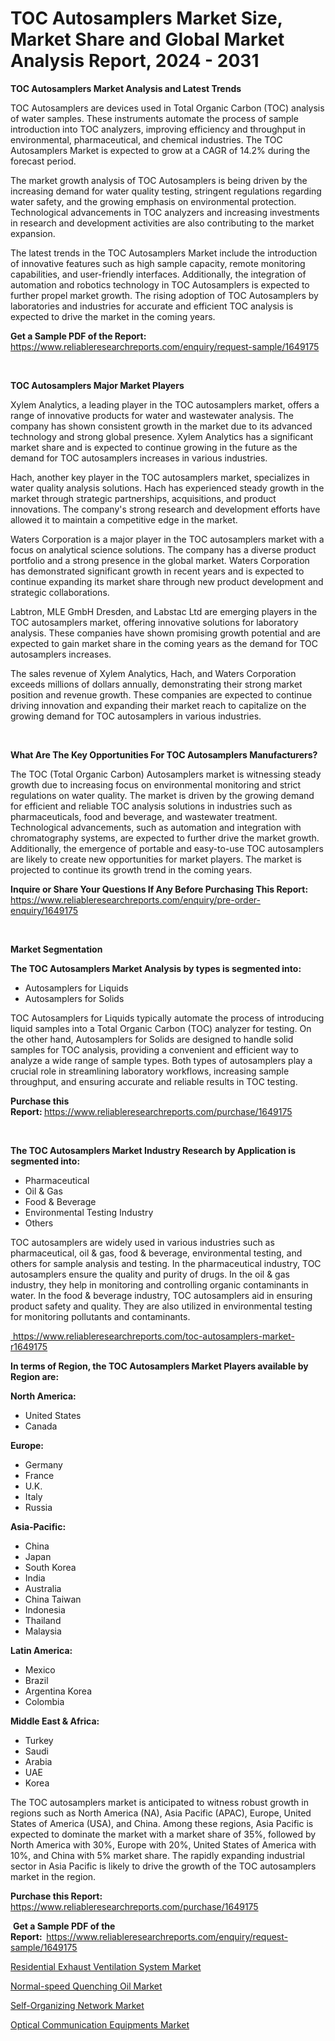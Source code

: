 <p><h1>TOC Autosamplers Market Size, Market Share and Global Market Analysis Report, 2024 - 2031</h1></p><p><strong>TOC Autosamplers Market Analysis and Latest Trends</strong></p>
<p><p>TOC Autosamplers are devices used in Total Organic Carbon (TOC) analysis of water samples. These instruments automate the process of sample introduction into TOC analyzers, improving efficiency and throughput in environmental, pharmaceutical, and chemical industries. The TOC Autosamplers Market is expected to grow at a CAGR of 14.2% during the forecast period.</p><p>The market growth analysis of TOC Autosamplers is being driven by the increasing demand for water quality testing, stringent regulations regarding water safety, and the growing emphasis on environmental protection. Technological advancements in TOC analyzers and increasing investments in research and development activities are also contributing to the market expansion.</p><p>The latest trends in the TOC Autosamplers Market include the introduction of innovative features such as high sample capacity, remote monitoring capabilities, and user-friendly interfaces. Additionally, the integration of automation and robotics technology in TOC Autosamplers is expected to further propel market growth. The rising adoption of TOC Autosamplers by laboratories and industries for accurate and efficient TOC analysis is expected to drive the market in the coming years.</p></p>
<p><strong>Get a Sample PDF of the Report:&nbsp;</strong> <a href="https://www.reliableresearchreports.com/enquiry/request-sample/1649175">https://www.reliableresearchreports.com/enquiry/request-sample/1649175</a></p>
<p>&nbsp;</p>
<p><strong>TOC Autosamplers Major Market Players</strong></p>
<p><p>Xylem Analytics, a leading player in the TOC autosamplers market, offers a range of innovative products for water and wastewater analysis. The company has shown consistent growth in the market due to its advanced technology and strong global presence. Xylem Analytics has a significant market share and is expected to continue growing in the future as the demand for TOC autosamplers increases in various industries.</p><p>Hach, another key player in the TOC autosamplers market, specializes in water quality analysis solutions. Hach has experienced steady growth in the market through strategic partnerships, acquisitions, and product innovations. The company's strong research and development efforts have allowed it to maintain a competitive edge in the market.</p><p>Waters Corporation is a major player in the TOC autosamplers market with a focus on analytical science solutions. The company has a diverse product portfolio and a strong presence in the global market. Waters Corporation has demonstrated significant growth in recent years and is expected to continue expanding its market share through new product development and strategic collaborations.</p><p>Labtron, MLE GmbH Dresden, and Labstac Ltd are emerging players in the TOC autosamplers market, offering innovative solutions for laboratory analysis. These companies have shown promising growth potential and are expected to gain market share in the coming years as the demand for TOC autosamplers increases.</p><p>The sales revenue of Xylem Analytics, Hach, and Waters Corporation exceeds millions of dollars annually, demonstrating their strong market position and revenue growth. These companies are expected to continue driving innovation and expanding their market reach to capitalize on the growing demand for TOC autosamplers in various industries.</p></p>
<p>&nbsp;</p>
<p><strong>What Are The Key Opportunities For TOC Autosamplers Manufacturers?</strong></p>
<p><p>The TOC (Total Organic Carbon) Autosamplers market is witnessing steady growth due to increasing focus on environmental monitoring and strict regulations on water quality. The market is driven by the growing demand for efficient and reliable TOC analysis solutions in industries such as pharmaceuticals, food and beverage, and wastewater treatment. Technological advancements, such as automation and integration with chromatography systems, are expected to further drive the market growth. Additionally, the emergence of portable and easy-to-use TOC autosamplers are likely to create new opportunities for market players. The market is projected to continue its growth trend in the coming years.</p></p>
<p><strong>Inquire or Share Your Questions If Any Before Purchasing This Report:</strong> <a href="https://www.reliableresearchreports.com/enquiry/pre-order-enquiry/1649175">https://www.reliableresearchreports.com/enquiry/pre-order-enquiry/1649175</a></p>
<p>&nbsp;</p>
<p><strong>Market Segmentation</strong></p>
<p><strong>The TOC Autosamplers Market Analysis by types is segmented into:</strong></p>
<p><ul><li>Autosamplers for Liquids</li><li>Autosamplers for Solids</li></ul></p>
<p><p>TOC Autosamplers for Liquids typically automate the process of introducing liquid samples into a Total Organic Carbon (TOC) analyzer for testing. On the other hand, Autosamplers for Solids are designed to handle solid samples for TOC analysis, providing a convenient and efficient way to analyze a wide range of sample types. Both types of autosamplers play a crucial role in streamlining laboratory workflows, increasing sample throughput, and ensuring accurate and reliable results in TOC testing.</p></p>
<p><strong>Purchase this Report:&nbsp;</strong><a href="https://www.reliableresearchreports.com/purchase/1649175">https://www.reliableresearchreports.com/purchase/1649175</a></p>
<p>&nbsp;</p>
<p><strong>The TOC Autosamplers Market Industry Research by Application is segmented into:</strong></p>
<p><ul><li>Pharmaceutical</li><li>Oil & Gas</li><li>Food & Beverage</li><li>Environmental Testing Industry</li><li>Others</li></ul></p>
<p><p>TOC autosamplers are widely used in various industries such as pharmaceutical, oil & gas, food & beverage, environmental testing, and others for sample analysis and testing. In the pharmaceutical industry, TOC autosamplers ensure the quality and purity of drugs. In the oil & gas industry, they help in monitoring and controlling organic contaminants in water. In the food & beverage industry, TOC autosamplers aid in ensuring product safety and quality. They are also utilized in environmental testing for monitoring pollutants and contaminants.</p></p>
<p><a href="https://www.reliableresearchreports.com/toc-autosamplers-market-r1649175">&nbsp;https://www.reliableresearchreports.com/toc-autosamplers-market-r1649175</a></p>
<p><strong>In terms of Region, the TOC Autosamplers Market Players available by Region are:</strong></p>
<p>
    <p> <strong> North America: </strong>
        <ul>
            <li>United States</li>
            <li>Canada</li>
        </ul>
        </p> 
    <p> <strong> Europe: </strong>
        <ul>
            <li>Germany</li>
            <li>France</li>
            <li>U.K.</li>
            <li>Italy</li>
            <li>Russia</li>
        </ul>
        </p> 
    <p> <strong> Asia-Pacific: </strong>
        <ul>
            <li>China</li>
            <li>Japan</li>
            <li>South Korea</li>
            <li>India</li>
            <li>Australia</li>
            <li>China Taiwan</li>
            <li>Indonesia</li>
            <li>Thailand</li>
            <li>Malaysia</li>
        </ul>
        </p> 
    <p> <strong> Latin America: </strong>
        <ul>
            <li>Mexico</li>
            <li>Brazil</li>
            <li>Argentina Korea</li>
            <li>Colombia</li>
        </ul>
        </p> 
    <p> <strong> Middle East & Africa: </strong>
        <ul>
            <li>Turkey</li>
            <li>Saudi</li>
            <li>Arabia</li>
            <li>UAE</li>
            <li>Korea</li>
        </ul>
    </p>
    </p>
<p><p>The TOC autosamplers market is anticipated to witness robust growth in regions such as North America (NA), Asia Pacific (APAC), Europe, United States of America (USA), and China. Among these regions, Asia Pacific is expected to dominate the market with a market share of 35%, followed by North America with 30%, Europe with 20%, United States of America with 10%, and China with 5% market share. The rapidly expanding industrial sector in Asia Pacific is likely to drive the growth of the TOC autosamplers market in the region.</p></p>
<p><strong>Purchase this Report: </strong><a href="https://www.reliableresearchreports.com/purchase/1649175">https://www.reliableresearchreports.com/purchase/1649175</a></p>
<p>&nbsp;<strong>Get a Sample PDF of the Report:&nbsp;&nbsp;</strong><a href="https://www.reliableresearchreports.com/enquiry/request-sample/1649175">https://www.reliableresearchreports.com/enquiry/request-sample/1649175</a></p>
<p><strong></strong></p>
<p><p><a href="https://github.com/sarohimweaach77/Market-Research-Report-List-1/blob/main/residential-exhaust-ventilation-system-market.md">Residential Exhaust Ventilation System Market</a></p><p><a href="https://github.com/nigngrjl95/Market-Research-Report-List-1/blob/main/normal-speed-quenching-oil-market.md">Normal-speed Quenching Oil Market</a></p><p><a href="https://medium.com/@liam.mcgrath5645/strategic-insights-into-global-self-organizing-network-market-trends-2024-2031-covered-in-189-6839b72c3386">Self-Organizing Network Market</a></p><p><a href="https://medium.com/@samantha.welch56767/analyzing-optical-communication-equipments-market-dynamics-and-growth-drivers-and-forecasted-for-2392a0723590">Optical Communication Equipments Market</a></p></p>